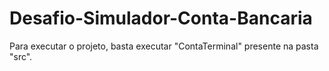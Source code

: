 # Desafio-Simulador-Conta-Bancaria

Para executar o projeto, basta executar "ContaTerminal" presente na pasta "src".